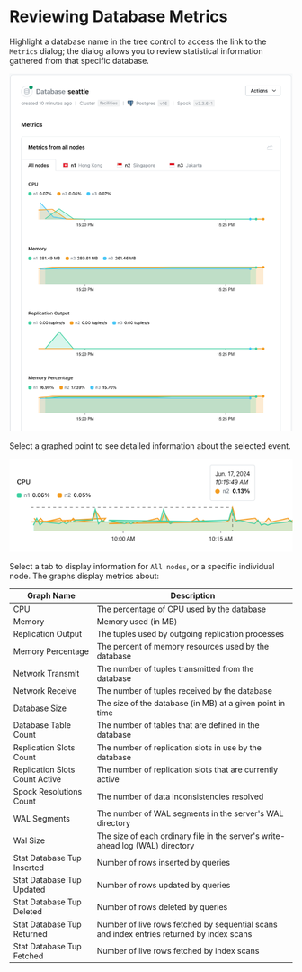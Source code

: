 # Reviewing Database Metrics 

Highlight a database name in the tree control to access the link to the `Metrics` dialog; the dialog allows you to review statistical information gathered from that specific database.

![The Metrics dialog](../images/metrics.png)

Select a graphed point to see detailed information about the selected event.

![Metric details](../images/metric_details.png)

Select a tab to display information for `All nodes`, or a specific individual node. The graphs display metrics about:

| Graph Name | Description |
|------------|-------------|
| CPU | The percentage of CPU used by the database |
| Memory | Memory used (in MB) |
| Replication Output | The tuples used by outgoing replication processes |
| Memory Percentage | The percent of memory resources used by the database|
| Network Transmit | The number of tuples transmitted from the database |
| Network Receive | The number of tuples received by the database |
| Database Size | The size of the database (in MB) at a given point in time |
| Database Table Count | The number of tables that are defined in the database |
| Replication Slots Count | The number of replication slots in use by the database |
| Replication Slots Count Active | The number of replication slots that are currently active |
| Spock Resolutions Count | The number of data inconsistencies resolved |
| WAL Segments | The number of WAL segments in the server's WAL directory |
| Wal Size | The size of each ordinary file in the server's write-ahead log (WAL) directory |
| Stat Database Tup Inserted | Number of rows inserted by queries |
| Stat Database Tup Updated | Number of rows updated by queries |
| Stat Database Tup Deleted | Number of rows deleted by queries |
| Stat Database Tup Returned | Number of live rows fetched by sequential scans and index entries returned by index scans |
| Stat Database Tup Fetched | Number of live rows fetched by index scans |
